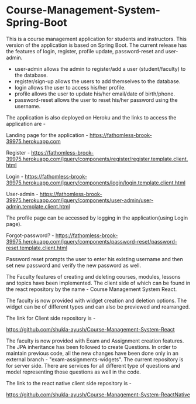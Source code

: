 # Course-Management-System-Spring-Boot

This is a course management application for students and instructors. This version of the application is based on Spring Boot. The current release has the features of login, register, profile update, password-reset and user-admin.

- user-admin allows the admin to register/add a user (student/faculty) to the database.
- register/sign-up allows the users to add themselves to the database.
- login allows the user to access his/her profile.
- profile allows the user to update his/her email/date of birth/phone.
- password-reset allows the user to reset his/her password using the username.

The application is also deployed on Heroku and the links to access the application are - 

Landing page for the application - 
https://fathomless-brook-39975.herokuapp.com

Register - 
https://fathomless-brook-39975.herokuapp.com/jquery/components/register/register.template.client.html

Login - 
https://fathomless-brook-39975.herokuapp.com/jquery/components/login/login.template.client.html

User-admin - 
https://fathomless-brook-39975.herokuapp.com/jquery/components/user-admin/user-admin.template.client.html

The profile page can be accessed by logging in the application(using Login page). 

Forgot-password? -
https://fathomless-brook-39975.herokuapp.com/jquery/components/password-reset/password-reset.template.client.html

Password reset prompts the user to enter his existing username and then set new password and verify the new password as well.

The Faculty features of creating and deleting courses, modules, lessons and topics have been implemented. The client side of which can be found in the react repository by the name - Course Management System React.

The faculty is now provided with widget creation and deletion options. The widget can be of different types and can also be previewed and rearranged.

The link for Client side repository is - 

https://github.com/shukla-ayush/Course-Management-System-React

The faculty is now provided with Exam and Assignment creation features. The JPA inheritance has been followed to create Questions. In order to maintain previous code, all the new changes have been done only in an external branch - "exam-assignments-widgets". The current repository is for server side. There are services for all different type of questions and model representing those questions as well in the code.

The link to the react native client side repository is - 

https://github.com/shukla-ayush/Course-Management-System-ReactNative
